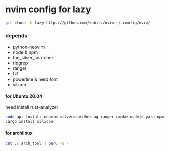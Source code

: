 # nvim config for lazy
```bash
git clone -b lazy https://github.com/kabirz/nvim ~/.config/nvim/
```

### depends
* python-neovim
* node & npm
* the_silver_searcher
* ripgrep
* ranger
* fzf
* powerline & nerd font
* silicon

#### for Ubuntu 20.04
need install rust-analyzer
```bash
sudo apt install neovim silversearcher-ag ranger cmake nodejs yarn npm ccls clang-format global ripgrep xonsh ipython3
cargo install silicon
```

#### for archlinux
```bash
cat ./.arch_tool | paru -S -
```
